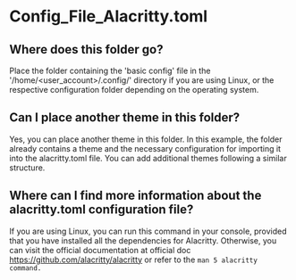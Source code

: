 # Config_File_Alacritty.toml

## Where does this folder go?
Place the folder containing the 'basic config' file in the '/home/<user_account>/.config/' directory if you are using Linux, or the respective configuration folder depending on the operating system.

## Can I place another theme in this folder?
Yes, you can place another theme in this folder. 
In this example, the folder already contains a theme and the necessary configuration for importing it into the alacritty.toml file. You can add additional themes following a similar structure.

## Where can I find more information about the alacritty.toml configuration file?
If you are using Linux, you can run this command in your console, provided that you have installed all the dependencies for Alacritty.
Otherwise, you can visit the official documentation at official doc https://github.com/alacritty/alacritty or refer to the `man 5 alacritty command.`
